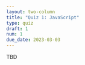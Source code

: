 ```yaml
---
layout: two-column
title: "Quiz 1: JavaScript"
type: quiz
draft: 1
num: 1
due_date: 2023-03-03
---
```


TBD
